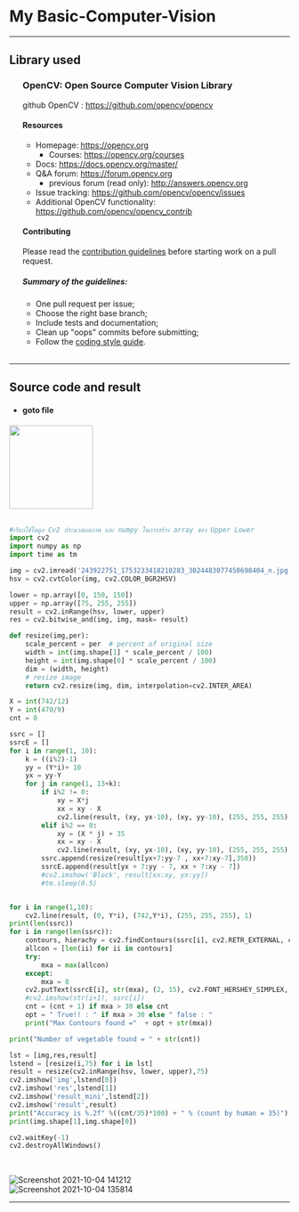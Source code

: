 # My Basic-Computer-Vision
<hr>

## Library used
<ul>
  
### OpenCV: Open Source Computer Vision Library 
github OpenCV : <https://github.com/opencv/opencv>

#### Resources

* Homepage: <https://opencv.org>
  * Courses: <https://opencv.org/courses>
* Docs: <https://docs.opencv.org/master/>
* Q&A forum: <https://forum.opencv.org>
  * previous forum (read only): <http://answers.opencv.org>
* Issue tracking: <https://github.com/opencv/opencv/issues>
* Additional OpenCV functionality: <https://github.com/opencv/opencv_contrib> 


#### Contributing

Please read the [contribution guidelines](https://github.com/opencv/opencv/wiki/How_to_contribute) before starting work on a pull request.

##### Summary of the guidelines:

* One pull request per issue;
* Choose the right base branch;
* Include tests and documentation;
* Clean up "oops" commits before submitting;
* Follow the [coding style guide](https://github.com/opencv/opencv/wiki/Coding_Style_Guide).
<br>
</ul>
<hr>
  
## Source code and result

- <h4>goto file</h4>
<a href = "https://github.com/boss2546th/Basic-Computer-Vision/blob/main/pythonProject3/imread.py">
  <img src = "https://user-images.githubusercontent.com/61747927/143782748-b06790c1-b42c-4496-acb4-34e3d5d691cc.png" width = 150px>
</a> 
<br>
<br>
  
 ```python
#เรียกใช้โมดูล Cv2 ประมวลผลภาพ และ numpy ในการสร้าง array ของ Upper Lower
import cv2
import numpy as np
import time as tm
```
```python
img = cv2.imread('243922751_1753233418210283_3024483077450698404_n.jpg')
hsv = cv2.cvtColor(img, cv2.COLOR_BGR2HSV)

lower = np.array([0, 150, 150])
upper = np.array([75, 255, 255])
result = cv2.inRange(hsv, lower, upper)
res = cv2.bitwise_and(img, img, mask= result)
```  

```python
def resize(img,per):
    scale_percent = per  # percent of original size
    width = int(img.shape[1] * scale_percent / 100)
    height = int(img.shape[0] * scale_percent / 100)
    dim = (width, height)
    # resize image
    return cv2.resize(img, dim, interpolation=cv2.INTER_AREA)
```

```python
X = int(742/12)
Y = int(470/9)
cnt = 0

ssrc = []
ssrcE = []
for i in range(1, 10):
    k = ((i%2)-1)
    yy = (Y*i)+ 10
    yx = yy-Y
    for j in range(1, 13+k):
        if i%2 != 0:
            xy = X*j
            xx = xy - X
            cv2.line(result, (xy, yx-10), (xy, yy-10), (255, 255, 255), 1)
        elif i%2 == 0:
            xy = (X * j) + 35
            xx = xy - X
            cv2.line(result, (xy, yx-10), (xy, yy-10), (255, 255, 255), 1)
        ssrc.append(resize(result[yx+7:yy-7 , xx+7:xy-7],350))
        ssrcE.append(result[yx + 7:yy - 7, xx + 7:xy - 7])
        #cv2.imshow('Block', result[xx:xy, yx:yy])
        #tm.sleep(0.5)


for i in range(1,10):
    cv2.line(result, (0, Y*i), (742,Y*i), (255, 255, 255), 1)
print(len(ssrc))
for i in range(len(ssrc)):
    contours, hierachy = cv2.findContours(ssrc[i], cv2.RETR_EXTERNAL, cv2.CHAIN_APPROX_SIMPLE)
    allcon = [len(ii) for ii in contours]
    try:
        mxa = max(allcon)
    except:
        mxa = 0
    cv2.putText(ssrcE[i], str(mxa), (2, 15), cv2.FONT_HERSHEY_SIMPLEX, 0.5, (90, 0, 0), 2, cv2.LINE_AA)
    #cv2.imshow(str(i+1), ssrc[i])
    cnt = (cnt + 1) if mxa > 30 else cnt
    opt = " True!! : " if mxa > 30 else " false : "
    print("Max Contours found ="  + opt + str(mxa))

print("Number of vegetable found = " + str(cnt))

lst = [img,res,result]
lstend = [resize(i,75) for i in lst]
result = resize(cv2.inRange(hsv, lower, upper),75)
cv2.imshow('img',lstend[0])
cv2.imshow('res',lstend[1])
cv2.imshow('result_mini',lstend[2])
cv2.imshow('result',result)
print("Accuracy is %.2f" %((cnt/35)*100) + " % (count by human = 35)")
print(img.shape[1],img.shape[0])

cv2.waitKey(-1)
cv2.destroyAllWindows()
 ```
 
<br>

![Screenshot 2021-10-04 141212](https://user-images.githubusercontent.com/61747927/142733487-8cdbfd08-7d52-42ca-92a9-cd356541dfd5.jpg)<br>
![Screenshot 2021-10-04 135814](https://user-images.githubusercontent.com/61747927/143809909-6336e377-ebd5-47c0-be1e-f0af7c0a7a6c.jpg)

  <hr>
